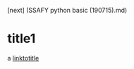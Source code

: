 [next] (SSAFY python basic (190715).md)





# title1

































































































a [linktotitle](#title1)